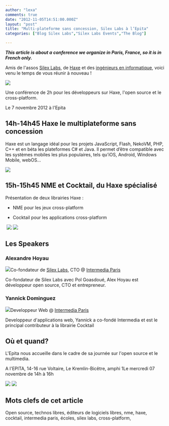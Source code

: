 ```yaml
---
author: "lexa"
comments: true
date: "2012-11-05T14:51:00.000Z"
layout: "post"
title: "Multi-plateforme sans concession, Silex Labs à l’Epita"
categories: ["Blog Silex Labs","Silex Labs Events","The Blog"]

---
```

_**This article is about a conference we organize in Paris, France, so it is in French only.**_





Amis de l'assos [Silex Labs](https://www.silexlabs.org/), de [Haxe](http://haxe.org/) et des [ingénieurs en informatique](http://www.topito.com/wp-content/uploads/2012/06/579207639_326de008c5_z-600x450.jpg), voici venu le temps de vous réunir à nouveau !




![](https://www.silexlabs.org/wp-content/uploads/2012/11/6365692623_8380d6fc4a_n.jpeg)




Une conférence de 2h pour les développeurs sur Haxe, l'open source et le cross-platform.




Le 7 novembre 2012 à l'Epita





## 14h-14h45 Haxe le multiplateforme sans concession


Haxe est un langage idéal pour les projets JavaScript, Flash, NekoVM, PHP, C++ et en béta les plateformes C# et Java. Il permet d’être compatible avec les systèmes mobiles les plus populaires, tels qu’iOS, Android, Windows Mobile, webOS…


[![](https://www.silexlabs.org/wp-content/uploads/2012/11/haxe.png)](http://haxe.org)





## 15h-15h45 NME et Cocktail, du Haxe spécialisé


Présentation de deux librairies Haxe :




  * NME pour les jeux cross-platform


  * Cocktail pour les applications cross-platform




 [![](https://www.silexlabs.org/wp-content/uploads/2012/11/nme.png)](http://www.haxenme.org/) [![](https://www.silexlabs.org/wp-content/uploads/2012/11/cocktail_icon.png)](http://haxe.org/com/libs/cocktail)




## Les Speakers




### Alexandre Hoyau


![](https://www.silexlabs.org/wp-content/uploads/2012/11/alexandre-hoyau.jpeg)Co-fondateur de [Silex Labs](https://www.silexlabs.org), CTO @ [Intermedia Paris](http://www.intermedia-paris.fr)

Co-fondateur de Silex Labs avec Pol Goasdoué, Alex Hoyau est développeur open source, CTO et entrepreneur.


### Yannick Dominguez


![](https://www.silexlabs.org/wp-content/uploads/2012/11/yannick-dominguez.jpeg)Developpeur Web @ [Intermedia Paris](http://www.intermedia-paris.fr/)

Developpeur d'applications web, Yannick a co-fondé Intermedia et est le principal contributeur à la librairie Cocktail


## Où et quand?


L'Epita nous accueille dans le cadre de sa journée sur l'open source et le multimedia.

A l'EPITA, 14-16 rue Voltaire, Le Kremlin-Bicêtre, amphi 1Le mercredi 07 novembre de 14h à 16h


[![](https://www.silexlabs.org/wp-content/uploads/2012/11/epita.jpeg)](http://www.epita.fr/) [![](https://www.silexlabs.org/wp-content/uploads/2012/11/silexlabs.png)](https://www.silexlabs.org/)





## Mots clefs de cet article


Open source, technos libres, éditeurs de logiciels libres, nme, haxe, cocktail, intermedia paris, écoles, silex labs, cross-platform,


